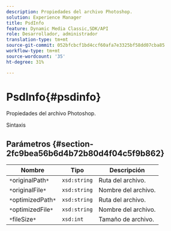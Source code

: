 ```yaml
---
description: Propiedades del archivo Photoshop.
solution: Experience Manager
title: PsdInfo
feature: Dynamic Media Classic,SDK/API
role: Desarrollador, administrador
translation-type: tm+mt
source-git-commit: 052bfcbcf1bd4ccf60afa7e3325bf58dd07cba85
workflow-type: tm+mt
source-wordcount: '35'
ht-degree: 31%

---
```



# PsdInfo{#psdinfo}

Propiedades del archivo Photoshop.

Sintaxis

## Parámetros {#section-2fc9bea56b6d4b72b80d4f04c5f9b862}

| Nombre | Tipo | Descripción |
|---|---|---|
| `*`originalPath`*` | `xsd:string` | Ruta del archivo. |
| `*`originalFile`*` | `xsd:string` | Nombre del archivo. |
| `*`optimizedPath`*` | `xsd:string` | Ruta del archivo. |
| `*`optimizedFile`*` | `xsd:string` | Nombre del archivo. |
| `*`fileSize`*` | `xsd:int` | Tamaño de archivo. |

